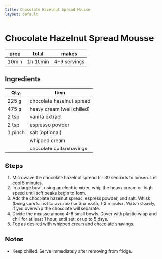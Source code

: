 ```yaml
---
title: Chocolate Hazelnut Spread Mousse
layout: default
---
```


# Chocolate Hazelnut Spread Mousse

| prep  | total    | makes        |
| ----- | -------- | ------------ |
| 10min | 1h 10min | 4-6 servings |

## Ingredients

| Qty.    | Item                       |
| ------- | -------------------------- |
| 225 g   | chocolate hazelnut spread  |
| 475 g   | heavy cream (well chilled) |
| 2 tsp   | vanilla extract            |
| 2 tsp   | espresso powder            |
| 1 pinch | salt (optional)            |
|         | whipped cream              |
|         | chocolate curls/shavings   |

## Steps

1. Microwave the chocolate hazelnut spread for 30 seconds to loosen.
   Let cool 5 minutes.
1. In a large bowl, using an electric mixer, whip the heavy cream on
   high speed until soft peaks begin to form.
1. Add the chocolate hazelnut spread, espress powder, and salt. Whisk
   (being careful not to overmix) until smooth, 1-2 minutes. Watch closely,
   if you overwhip the chocolate will separate.
1. Divide the mousse among 4-6 small bowls. Cover with plastic wrap and
   chill for at least 1 hour, until set, or up to 5 days.
1. Top as desired with whipped cream and chocolate shavings.

## Notes

* Keep chilled. Serve immediately after removing from fridge.
